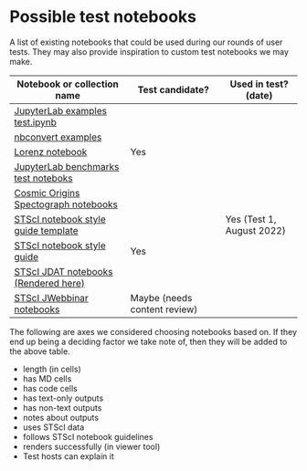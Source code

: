 # Possible test notebooks

A list of existing notebooks that could be used during our rounds of user tests. They may also provide inspiration to custom test notebooks we may make.

| Notebook or collection name | Test candidate? | Used in test? (date) |
| --- | --- | --- | 
| [JupyterLab examples test.ipynb](https://github.com/jupyterlab/jupyterlab/blob/master/examples/notebook/test.ipynb) |  |  |
| [nbconvert examples](https://github.com/jupyter/nbconvert-examples) |  |  |
| [Lorenz notebook](https://github.com/jupyterlab/jupyterlab-demo/blob/master/notebooks/Lorenz.ipynb) | Yes |  |
| [JupyterLab benchmarks test noteboks](https://github.com/jupyterlab/benchmarks/tree/master/examples/from-benchmarks) |  |  |
| [Cosmic Origins Spectograph notebooks](https://www.stsci.edu/hst/instrumentation/cos/documentation/notebooks) |  |  |
| [STScI notebook style guide template](https://github.com/spacetelescope/style-guides/blob/master/templates/example_notebook.ipynb) |  | Yes (Test 1, August 2022) |
| [STScI notebook style guide](https://github.com/spacetelescope/style-guides/blob/master/guides/jupyter-notebooks.md) | Yes |  |
| [STScI JDAT notebooks](https://github.com/spacetelescope/jdat_notebooks/tree/main/notebooks) [(Rendered here)](https://spacetelescope.github.io/jdat_notebooks/intro.html) |  |  |
| [STScI JWebbinar notebooks](https://github.com/spacetelescope/jwebbinar_prep) | Maybe (needs content review) |  |


The following are axes we considered choosing notebooks based on. If they end up being a deciding factor we take note of, then they will be added to the above table.

- length (in cells)
- has MD cells
- has code cells
- has text-only outputs
- has non-text outputs
- notes about outputs
- uses STScI data
- follows STScI notebook guidelines
- renders successfully (in viewer tool)
- Test hosts can explain it